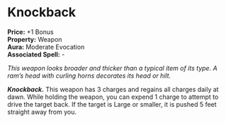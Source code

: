 # Knockback

**Price:** +1 Bonus  
**Property:** Weapon  
**Aura:** Moderate Evocation  
**Associated Spell:** -

*This weapon looks broader and thicker than a typical item of its type. A ram’s head with curling horns decorates its head or hilt.*

***Knockback.*** This weapon has 3 charges and regains all charges daily at dawn. While holding the weapon, you can expend 1 charge to attempt to drive the target back. If the target is Large or smaller, it is pushed 5 feet straight away from you.